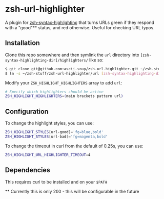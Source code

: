 # zsh-url-highlighter

A plugin for [zsh-syntax-highlighting](https://github.com/zsh-users/zsh-syntax-highlighting)
that turns URLs green if they respond with a "good"** status, and red otherwise.
Useful for checking URL typos.

## Installation

Clone this repo somewhere and then symlink the `url` directory into `[zsh-syntax-highlighting-dir]/highlighters/` like so:

```sh
$ git clone git@github.com:ascii-soup/zsh-url-highlighter.git ~/zsh-stuff/zsh-url-highlighter
$ ln -s ~/zsh-stuff/zsh-url-highlighter/url [zsh-syntax-highlighting-dir]/highlighters/url
```

Modify your `ZSH_HIGHLIGHT_HIGHLIGHTERS` array to add `url`:

```sh
# Specify which highlighters should be active
ZSH_HIGHLIGHT_HIGHLIGHTERS=(main brackets pattern url)
```
## Configuration

To change the highlight styles, you can use:
```sh
ZSH_HIGHLIGHT_STYLES[url-good]='fg=blue,bold'
ZSH_HIGHLIGHT_STYLES[url-bad]='fg=magenta,bold'
```

To change the timeout in curl from the default of 0.25s, you can use:
```sh
ZSH_HIGHLIGHT_URL_HIGHLIGHTER_TIMEOUT=4
```

## Dependencies

This requires curl to be installed and on your `$PATH`

** Currently this is only 200 - this will be configurable in the future
